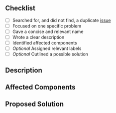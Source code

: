 ## Checklist
 - [ ] Searched for, and did not find, a duplicate [issue](issues)
 - [ ] Focused on one specific problem
 - [ ] Gave a concise and relevant name
 - [ ] Wrote a clear description
 - [ ] Identified affected components 
 - [ ] *Optional* Assigned relevant labels
 - [ ] *Optional* Outlined a possible solution
 
<!-- Edit as Appropriate -->
## Description

## Affected Components

## Proposed Solution
